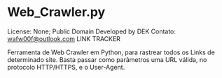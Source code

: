 # Web_Crawler.py
License: None; Public Domain
Developed by DEK
Contato: wafw00f@outlook.com
LINK TRACKER

Ferramenta de Web Crawler em Python, para rastrear todos os Links de determinado site. Basta passar como parâmetros uma URL válida, no protocolo HTTP/HTTPS, e o User-Agent.

